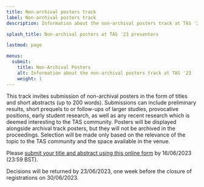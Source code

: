 ```yaml
---
title: Non-archival posters track
label: Non-archival posters track
description: Information about the non-archival posters track at TAS '23

splash_title: Non-archival posters at TAS '23 presenters

lastmod: page

menus:
  submit:
    title: Non-Archival Posters
    alt: Information about the non-archival posters track at TAS '23
    weight: 1
---
```


<p>This track invites submission of non-archival posters in the form of titles and short abstracts (up to 200 words). Submissions can include preliminary results, short prequels to or follow-ups of larger studies, provocative positions, early student research, as well as any recent research which is deemed interesting to the TAS community. Posters will be displayed alongside archival track posters, but they will not be archived in the proceedings. Selection will be made only based on the relevance of the topic to the TAS community and the space available in the venue.</p>

<p>Please <a href="https://forms.office.com/e/wXJA1TA5et">submit your title and abstract using this online form</a> by 16/06/2023 (23:59 BST).</p>

<p>Decisions will be returned by 23/06/2023, one week before the closure of registrations on 30/06/2023.</p>
